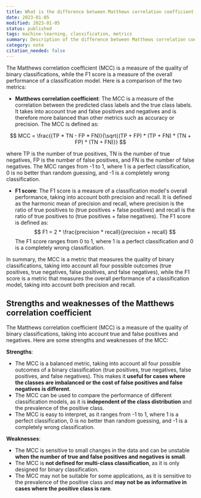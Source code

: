 ```yaml
---
title: What is the difference between Matthews correlation coefficient and F1 metrics
date: 2023-01-05
modified: 2023-01-05
status: published
tags: machine-learning, classification, metrics
summary: Description of the difference between Matthews correlation coefficient and F1
category: note
citation_needed: false
---
```


The Matthews correlation coefficient (MCC) is a measure of the quality of binary classifications, while the F1 score is a measure of the overall performance of a classification model. Here is a comparison of the two metrics:

-   **Matthews correlation coefficient**: The MCC is a measure of the correlation between the predicted class labels and the true class labels. It takes into account true and false positives and negatives and is therefore more balanced than other metrics such as accuracy or precision. The MCC is defined as:

$$
MCC = \frac{(TP * TN - FP * FN)}{\sqrt{(TP + FP) * (TP + FN) * (TN + FP) * (TN + FN)}}
$$

where TP is the number of true positives, TN is the number of true negatives, FP is the number of false positives, and FN is the number of false negatives. The MCC ranges from -1 to 1, where 1 is a perfect classification, 0 is no better than random guessing, and -1 is a completely wrong classification.

-   **F1 score**: The F1 score is a measure of a classification model's overall performance, taking into account both precision and recall. It is defined as the harmonic mean of precision and recall, where precision is the ratio of true positives to (true positives + false positives) and recall is the ratio of true positives to (true positives + false negatives). The F1 score is defined as:
$$
F1 = 2 * \frac{precision * recall}{precision + recall}
$$
The F1 score ranges from 0 to 1, where 1 is a perfect classification and 0 is a completely wrong classification.

In summary, the MCC is a metric that measures the quality of binary classifications, taking into account all four possible outcomes (true positives, true negatives, false positives, and false negatives), while the F1 score is a metric that measures the overall performance of a classification model, taking into account both precision and recall.

## Strengths and weaknesses of the Matthews correlation coefficient
The Matthews correlation coefficient (MCC) is a measure of the quality of binary classifications, taking into account true and false positives and negatives. Here are some strengths and weaknesses of the MCC:

**Strengths**:

-   The MCC is a balanced metric, taking into account all four possible outcomes of a binary classification (true positives, true negatives, false positives, and false negatives). This makes it **useful for cases where the classes are imbalanced or the cost of false positives and false negatives is different**.
-   The MCC can be used to compare the performance of different classification models, as it is **independent of the class distribution** and the prevalence of the positive class.
-   The MCC is easy to interpret, as it ranges from -1 to 1, where 1 is a perfect classification, 0 is no better than random guessing, and -1 is a completely wrong classification.

**Weaknesses**:

-   The MCC is sensitive to small changes in the data and can be unstable **when the number of true and false positives and negatives is small**.
-   The MCC is **not defined for multi-class classification**, as it is only designed for binary classification.
-   The MCC may not be suitable for some applications, as it is sensitive to the prevalence of the positive class and **may not be as informative in cases where the positive class is rare**.